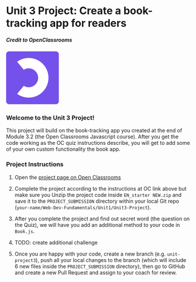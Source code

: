 # Unit 3 Project: Create a book-tracking app for readers

##### Credit to OpenClassrooms
![Become](https://github.com/OCclassprojects/logo/blob/master/fav-icon.png?raw=true)

### Welcome to the Unit 3 Project!

This project will build on the book-tracking app you created at the end of Module 3.2 (the Open Classrooms Javascript course). After you get the code working as the OC quiz instructions describe, you will get to add some of your own custom functionality the book app.

### Project Instructions

1. Open the [project page on Open Classrooms](https://openclassrooms.com/en/courses/5664271-learn-programming-with-javascript/exercises/3800)

1. Complete the project according to the instructions at OC link above but make sure you Unzip the project code inside `EN_starter NEW.zip` and save it to the `PROJECT_SUBMISSION` directory within your local Git repo (`your-name/Web-Dev-Fundamentals/Unit1/Unit3-Project`).  

1. After you complete the project and find out secret word (the question on the Quiz), we will have you add an additional method to your code in `Book.js`.

1. TODO: create additional challenge

1. Once you are happy with your code, create a new branch (e.g. `unit-project3`), push all your local changes to the branch (which will include 6 new files inside the `PROJECT_SUBMISSION` directory), then go to GitHub and create a new Pull Request and assign to your coach for review.

